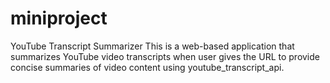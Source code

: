 # miniproject
YouTube Transcript Summarizer
This is a web-based application that summarizes YouTube video transcripts 
when user gives the URL to provide concise summaries 
of video content using youtube_transcript_api.
